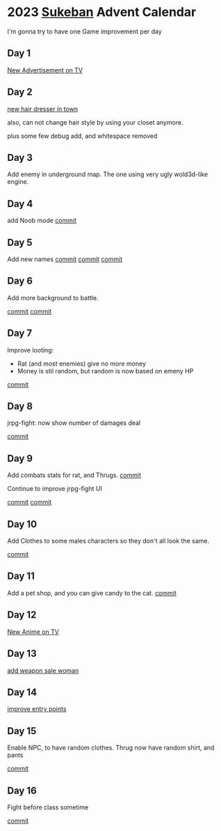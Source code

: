 <head>
<link rel="stylesheet" href="styling.css">
</head>

# 2023 [Sukeban](https://github.com/cosmo-ray/Sukeban) Advent Calendar

I'm gonna try to have one Game improvement per day

## Day 1

[New Advertisement on TV](https://github.com/cosmo-ray/Sukeban/commit/8b0e52990e0c039a36f5c08f000556c08c1b9d5f)

## Day 2

[new hair dresser in town](https://github.com/cosmo-ray/Sukeban/commit/738cd52d0b0cc0c9eca36ac18d754273333de9d2)

also, can not change hair style by using your closet anymore.

plus some few debug add, and whitespace removed

## Day 3

Add enemy in underground map.
The one using very ugly wold3d-like engine.

## Day 4

add Noob mode
[commit](https://github.com/cosmo-ray/Sukeban/commit/bc0a1b760471cace5267ecbc9e6797394e3447a9)

## Day 5

Add new names
[commit](https://github.com/cosmo-ray/Sukeban/commit/abcf10a0d1cdf534c84bdc1ebe552563df72da45)
[commit](https://github.com/cosmo-ray/Sukeban/commit/8c18561f6bbff7ff72407813c4a18178452403b5)
[commit](https://github.com/cosmo-ray/Sukeban/commit/1cd4094d2716fb99a2276d1d48f608b12ea7f8aa)

## Day 6

Add more background to battle.

[commit](https://github.com/cosmo-ray/Sukeban/commit/ed06df6751382edffea60a497bee6c6209ea8d54)
[commit](https://github.com/cosmo-ray/Sukeban/commit/218a990afed5bfd22d30f1def2e927ce9095fb91)

## Day 7

Improve looting:

- Rat (and most enemies) give no more money
- Money is stil random, but random is now based on emeny HP

[commit](https://github.com/cosmo-ray/Sukeban/commit/20bc0223d967089675f58275c28fa80ab569669f)

## Day 8

jrpg-fight: now show number of damages deal

[commit](https://github.com/cosmo-ray/yirl/commit/1eee6b3f43f439020483bc8c223c1e2d9569b994)

## Day 9

Add combats stats for rat, and Thrugs.
[commit](https://github.com/cosmo-ray/Sukeban/commit/42f79686c849665b7024d6ef8cfdf4778dd3b9fc)

Continue to improve jrpg-fight UI

[commit](https://github.com/cosmo-ray/yirl/commit/3e912b9264e6d192a443f7cedbeef5989904e4e6)
[commit](https://github.com/cosmo-ray/yirl/commit/6afdf022edc11f2d2270175b0d4801acad36982d)

## Day 10

Add Clothes to some males characters so they don't all look the same.

[commit](https://github.com/cosmo-ray/yirl/commit/49ef28a341ed0f04f18b55b67a87a51a91e9d725)

## Day 11

Add a pet shop, and you can give candy to the cat.
[commit](https://github.com/cosmo-ray/sukeban/commit/461b41fc3a1e8bb61e1e8c108fbcefed95a65568~)

## Day 12

[New Anime on TV](https://github.com/cosmo-ray/Sukeban/commit/d55b688f0f7ad4c50b4dea75f2d93b711950eaec)

## Day 13

[add weapon sale woman](https://github.com/cosmo-ray/Sukeban/commit/8decb5f0d49a5e9f69ab43be36f96aa9bfa75858)

## Day 14

[improve entry points](https://github.com/cosmo-ray/Sukeban/commit/52cb061b3cbf7586cd5cc56890ab43935cf37173)

## Day 15

Enable NPC, to have random clothes.
Thrug now have random shirt, and pants

[commit](https://github.com/cosmo-ray/Sukeban/commit/5ea13a08f433afff9e4fad17a34bf0eb2da70412)

## Day 16

Fight before class sometime

[commit](https://github.com/cosmo-ray/Sukeban/commit/14827d5796b602de9c0656880588b7e6631cdb70)
